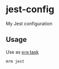 # jest-config

My Jest configuration

## Usage

Use as [`mrm` task](https://github.com/alextheartisan/tasks)

    mrm jest
